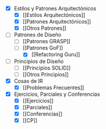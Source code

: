 
- [x] Estilos y Patrones Arquitectónicos
	- [x] [[Estilos Arquitectónicos]]
	- [x] [[Patrones Arquitectónicos]]
	- [x] [[Otros Patrones]]
- [ ] Patrones de Diseño
	- [ ] [[Patrones GRASP]]
	- [ ] [[Patrones GoF]]
		- [x] [[Refactoring Guru]]
- [ ] Principios de Diseño
	- [ ] [[Principios SOLID]]
	- [ ] [[Otros Principios]]
- [x] Cosas de IR
	- [x] [[Problemas Frecuentes]]
- [x] Ejercicios, Parciales y Conferencias
	- [x] [[Ejercicios]]
	- [x] [[Parciales]]
	- [x] [[Conferencias]]
	- [x] [[CP]]